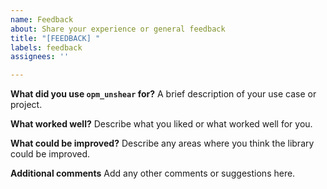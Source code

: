 ```yaml
---
name: Feedback
about: Share your experience or general feedback
title: "[FEEDBACK] "
labels: feedback
assignees: ''

---
```


**What did you use `opm_unshear` for?**
A brief description of your use case or project.

**What worked well?**
Describe what you liked or what worked well for you.

**What could be improved?**
Describe any areas where you think the library could be improved.

**Additional comments**
Add any other comments or suggestions here.
